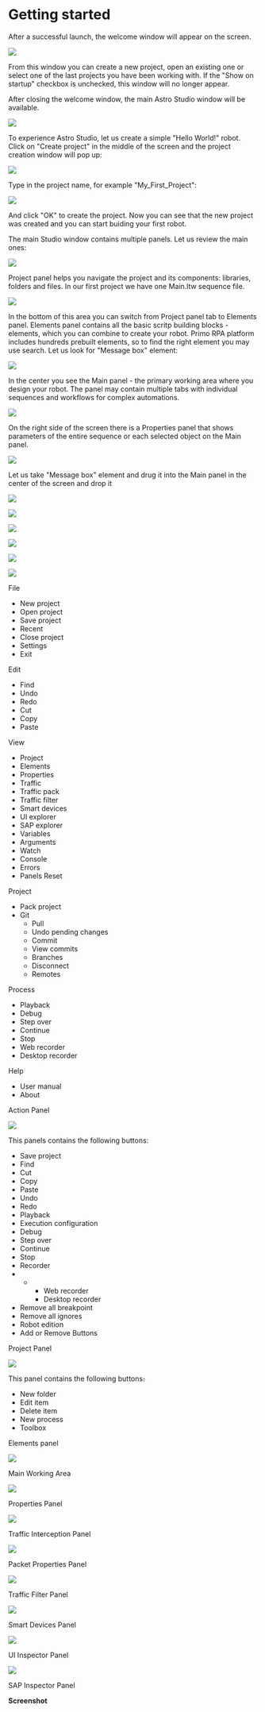 # Getting started

After a successful launch, the welcome window will appear on the screen.

![](<../.gitbook/assets/Astro_Studio_Install_13.png>)

From this window you can create a new project, open an existing one or select one of the last projects you have been working with. 
If the "Show on startup" checkbox is unchecked, this window will no longer appear.

After closing the welcome window, the main Astro Studio window will be available.

![](<../.gitbook/assets/Astro_Studio_Install_14.png>)

To experience Astro Studio, let us create a simple "Hello World!" robot. 
Click on "Create project" in the middle of the screen and the project creation window will pop up: 

![](<../.gitbook/assets/Getting_Started_1.png>)

Type in the project name, for example "My_First_Project":

![](<../.gitbook/assets/Getting_Started_2.png>)

And click "OK" to create the project.
Now you can see that the new project was created and you can start buiding your first robot. 

The main Studio window contains multiple panels. Let us review the main ones: 

![](<../.gitbook/assets/Getting_Started_3.png>)

Project panel helps you navigate the project and its components: libraries, folders and files. 
In our first project we have one Main.ltw sequence file. 

![](<../.gitbook/assets/Project_Panel.png>)

In the bottom of this area you can switch from Project panel tab to Elements panel. 
Elements panel contains all the basic scritp building blocks - elements, which you can combine to create your robot. Primo RPA platform includes hundreds prebuilt elements, so to find the right element you may use search. Let us look for "Message box" element:

![](<../.gitbook/assets/Getting_Started_4.png>)

In the center you see the Main panel - the primary working area where you design your robot. 
The panel may contain multiple tabs with individual sequences and workflows for complex automations. 

![](<../.gitbook/assets/Main_Panel.png>)

On the right side of the screen there is a Properties panel that shows parameters of the entire sequence or each selected object on the Main panel. 

![](<../.gitbook/assets/Properties_Panel.png>)

Let us take "Message box" element and drug it into the Main panel in the center of the screen and drop it 

![](<../.gitbook/assets/Getting_Started_5.png>)

![](<../.gitbook/assets/Getting_Started_6.png>)

![](<../.gitbook/assets/Getting_Started_7.png>)

![](<../.gitbook/assets/Getting_Started_8.png>)

![](<../.gitbook/assets/Getting_Started_9.png>)

![](<../.gitbook/assets/Getting_Started_10.png>)



File

* New project
* Open project
* Save project
* Recent
* Close project
* Settings
* Exit

Edit

* Find
* Undo
* Redo
* Cut
* Copy
* Paste

View

* Project
* Elements
* Properties
* Traffic
* Traffic pack
* Traffic filter
* Smart devices
* UI explorer
* SAP explorer
* Variables
* Arguments
* Watch
* Console
* Errors
* Panels Reset

Project

* Pack project
* Git
  * Pull
  * Undo pending changes
  * Commit
  * View commits
  * Branches
  * Disconnect
  * Remotes

Process

* Playback
* Debug
* Step over
* Continue
* Stop
* Web recorder
* Desktop recorder

Help

* User manual
* About

Action Panel

![](<../.gitbook/assets/image (325).png>)

This panels contains the following buttons:

* Save project
* Find
* Cut
* Copy
* Paste
* Undo
* Redo
* Playback
* Execution configuration
* Debug
* Step over
* Continue
* Stop
* Recorder
*
  *
    * Web recorder
    * Desktop recorder
* Remove all breakpoint
* Remove all ignores
* Robot edition
* Add or Remove Buttons

Project Panel

![](<../.gitbook/assets/4 (12).png>)

This panel contains the following buttons։

* New folder
* Edit item
* Delete item
* New process
* Toolbox

Elements panel

![](<../.gitbook/assets/5 (3).png>)

Main Working Area

![](<../.gitbook/assets/6 (5).png>)

Properties Panel

![](<../.gitbook/assets/7 (10).png>)

Traffic Interception Panel

![](<../.gitbook/assets/8 (1).png>)

Packet Properties Panel

![](<../.gitbook/assets/9 (2).png>)

Traffic Filter Panel

![](<../.gitbook/assets/10 (2).png>)

Smart Devices Panel

![](<../.gitbook/assets/11 (4).png>)

UI Inspector Panel

![](../.gitbook/assets/12.png)

SAP Inspector Panel

**Screenshot**
